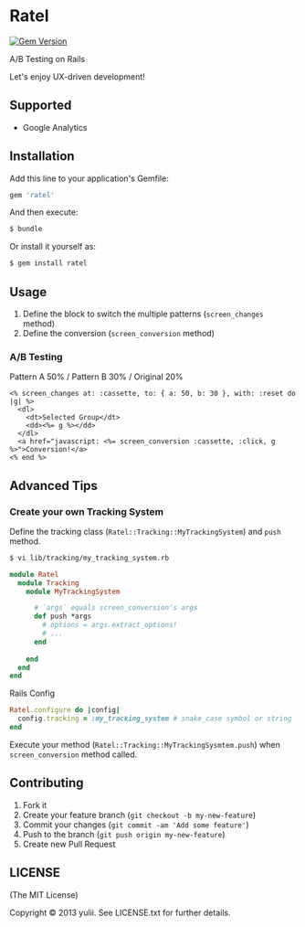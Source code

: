 # Ratel
[![Gem Version](https://badge.fury.io/rb/ratel.png)](http://badge.fury.io/rb/ratel)

A/B Testing on Rails

Let's enjoy UX-driven development!

## Supported
- Google Analytics

## Installation

Add this line to your application's Gemfile:

```ruby
gem 'ratel'
```

And then execute:

```bash
$ bundle
```

Or install it yourself as:

```bash
$ gem install ratel
```

## Usage

1. Define the block to switch the multiple patterns (`screen_changes` method)
2. Define the conversion (`screen_conversion` method)

### A/B Testing
Pattern A 50% / Pattern B 30% / Original 20%

```html+ruby
<% screen_changes at: :cassette, to: { a: 50, b: 30 }, with: :reset do |g| %>
  <dl>
    <dt>Selected Group</dt>
    <dd><%= g %></dd>
  </dl>
  <a href="javascript: <%= screen_conversion :cassette, :click, g %>">Conversion!</a>
<% end %>
```

## Advanced Tips
### Create your own Tracking System
Define the tracking class (`Ratel::Tracking::MyTrackingSystem`) and `push` method.

```bash
$ vi lib/tracking/my_tracking_system.rb
```

```ruby
module Ratel
  module Tracking
    module MyTrackingSystem

      # `args` equals screen_conversion's args
      def push *args
        # options = args.extract_options!
        # ...
      end
     
    end
  end
end
```

Rails Config

```ruby
Ratel.configure do |config|
  config.tracking = :my_tracking_system # snake_case symbol or string
end
```

Execute your method (`Ratel::Tracking::MyTrackingSysmtem.push`) when `screen_conversion` method called.

## Contributing

1. Fork it
2. Create your feature branch (`git checkout -b my-new-feature`)
3. Commit your changes (`git commit -am 'Add some feature'`)
4. Push to the branch (`git push origin my-new-feature`)
5. Create new Pull Request

## LICENSE
(The MIT License)

Copyright © 2013 yulii. See LICENSE.txt for further details.
